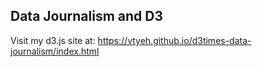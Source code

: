 ## Data Journalism and D3

Visit my d3.js site at: https://vtyeh.github.io/d3times-data-journalism/index.html
